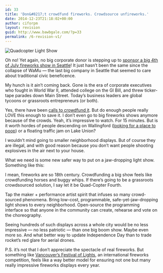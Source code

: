 ```yaml
---
id: 33
title: 'Don&#8217;t crowdfund fireworks. Crowdsource unfireworks.'
date: 2014-12-23T21:18:02+00:00
author: ciforpm
layout: revision
guid: http://www.bawbgale.com/?p=33
permalink: /6-revision-v1/
---
```

![Quadcopter Light Show](http://www.geekologie.com/2012/06/26/synchronized-quadrocopter-lightshow.jpg)

Oh no! Yet again, no big corporate donor is stepping up to [sponsor a big 4th of July fireworks show in Seattle](http://seattletimes.com/html/localnews/2020694660_nofireworksxml.html)! It just hasn’t been the same since the collapse of WaMu — the last big company in Seattle that seemed to care about traditional civic beneficence.

My hunch is it ain’t coming back. Gone is the era of corporate executives who fought in World War II, attended college on the GI Bill, and threw ticker-tape parades down Main Street. Today’s business leaders are global tycoons or grassroots entrepreneurs (or both).

Yes, there have been [calls to crowdfund it](http://www.geekwire.com/2013/crowdfund-seattles-fourth-july-fireworks/). But do enough people really LOVE this enough to save it. I don’t even go to big fireworks shows anymore because of the crowds. Yeah, it’s impressive to watch. For 15 minutes. But is it worth hordes of people descending on Wallingford ([looking for a place to poop](http://www.seattlepi.com/local/article/Big-crowds-could-bring-chaos-to-Gas-Works-July-4-1304358.php)) or a floating traffic jam on Lake Union?

I wouldn’t mind going to smaller neighborhood displays. But of course they are illegal, and with good reason because you don’t want people shooting explosives in the air next to your house.

What we need is some new safer way to put on a jaw-dropping light show. Something like this:



I mean, fireworks are so 18th century. Crowdfunding a big show feels like crowdfunding horses and buggy whips. If there’s going to be a grassroots crowdsourced solution, I say let it be Quad-Copter Fourth.

Tap the maker + performance artist spirit that infuses so many crowd-sourced phenomena. Bring low-cost, programmable, safe-yet-jaw-dropping light shows to every neighborhood. Open-source the programming interface so that anyone in the community can create, rehearse and vote on the choreography.

Seeing hundreds of such displays across a whole city would be no less impressive — no less patriotic — than one big boom show. Maybe even more so. And what better way to update Independence Day than to trade rocket’s red glare for aerial drones.

P.S. it’s not that I don’t appreciate the spectacle of real fireworks. But something like [Vancouver’s Festival of Lights](http://hondacelebrationoflight.com/), an international fireworks competition, feels like a way better model for ensuring not one but many really impressive fireworks displays every year.